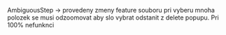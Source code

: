 AmbiguousStep -> provedeny zmeny feature souboru
pri vyberu mnoha polozek se musi odzoomovat aby slo vybrat odstanit z delete popupu. Pri 100% nefunknci